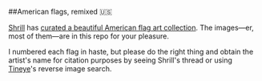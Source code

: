 ##American flags, remixed :us:

[Shrill](https://twitter.com/theshrillest) has [curated a beautiful American flag art collection](https://twitter.com/theshrillest/status/484047352181694464). The images—er, most of them—are in this repo for your pleasure.

I numbered each flag in haste, but please do the right thing and obtain the artist's name for citation purposes by seeing Shrill's thread or using [Tineye](https://www.tineye.com/)'s reverse image search. 

